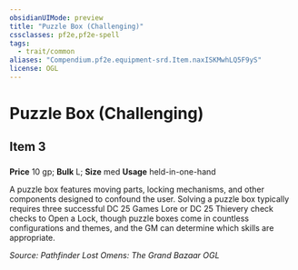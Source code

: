 ```yaml
---
obsidianUIMode: preview
title: "Puzzle Box (Challenging)"
cssclasses: pf2e,pf2e-spell
tags:
  - trait/common
aliases: "Compendium.pf2e.equipment-srd.Item.naxISKMwhLQ5F9yS"
license: OGL
---
```

# Puzzle Box (Challenging)
## Item 3
### 


**Price** 10 gp; 
**Bulk** L; **Size** med
**Usage** held-in-one-hand

A puzzle box features moving parts, locking mechanisms, and other components designed to confound the user. Solving a puzzle box typically requires three successful DC 25 Games Lore or DC 25 Thievery check checks to Open a Lock, though puzzle boxes come in countless configurations and themes, and the GM can determine which skills are appropriate.

*Source: Pathfinder Lost Omens: The Grand Bazaar*
*OGL*